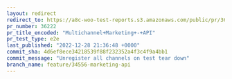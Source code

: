 ```yaml
---
layout: redirect
redirect_to: https://a8c-woo-test-reports.s3.amazonaws.com/public/pr/36222/e2e/index.html
pr_number: 36222
pr_title_encoded: "Multichannel+Marketing+-+API"
pr_test_type: e2e
last_published: "2022-12-28 21:36:48 +0000"
commit_sha: 4d6ef8ece34218539f88f232352a4f3c4f9a4bb1
commit_message: "Unregister all channels on test tear down"
branch_name: feature/34556-marketing-api
---
```

